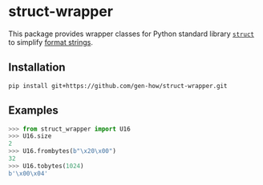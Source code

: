# struct-wrapper

This package provides wrapper classes for Python standard library [`struct`](https://docs.python.org/3/library/struct.html) to simplify [format strings](https://docs.python.org/3/library/struct.html#format-strings).

## Installation

```
pip install git+https://github.com/gen-how/struct-wrapper.git
```

## Examples

```python
>>> from struct_wrapper import U16
>>> U16.size
2
>>> U16.frombytes(b"\x20\x00")
32
>>> U16.tobytes(1024)
b'\x00\x04'
```
